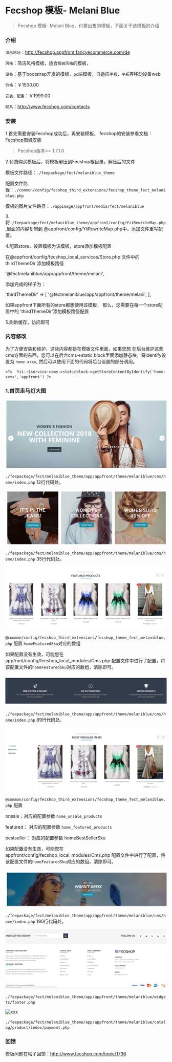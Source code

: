 Fecshop 模板- Melani Blue
================

> Fecshop 模板- Melani Blue，付费出售的模板，下面关于该模板的介绍


### 介绍

`演示地址`：http://fecshop.appfront.fancyecommerce.com/de

`风格`：简洁风格模板，适合`服装风格`的模板，


`设备`：基于bootstrap开发的模板，`pc`端模板，自适应`手机`，`平板`等移动设备web

`价格`：￥1500.00

`安装，配置`：￥1999.00

`联系`：http://www.fecshop.com/contacts

### 安装

1.首先需要安装Fecshop成功后，再安装模板，
fecshop的安装参看文档：[Fecshop商城安装](http://www.fecshop.com/doc/fecshop-guide/develop/cn-1.0/guide-fecshop-about-hand-install.html)

> Fecshop版本>= 1.7.1.0

2.付费购买模板后，将模板解压到Fecshop根目录，解压后的文件

模板文件路径：`./feepackage/fect/melaniblue_theme`

配置文件路径：`./common/config/fecshop_third_extensions/fecshop_theme_fect_melaniblue.php`

模板的图片文件路径：`./appimage/appfront/media/fect/melaniblue`

3.将`./feepackage/fect/melaniblue_theme/appfront/config/YiiRewriteMap.php`,里面的内容复制到
@appfront/config/YiiRewriteMap.php中，添加文件重写配置。

4.配置store，设置模板为该模板，store添加模板配置

在@appfront/config/fecshop_local_services/Store.php 文件中的 thirdThemeDir 添加模板路径

'@fectmelaniblue/app/appfront/theme/melani',

添加完成的样子为：

'thirdThemeDir'    => [
    '@fectmelaniblue/app/appfront/theme/melani',
],

如果appfront下面所有的store都想使用该模板，
那么，您需要在每一个store配置中的 'thirdThemeDir'添加模板路径配置

5.刷新缓存，访问即可

### 内容修改

为了方便安装和维护，这些内容都是在模板文件里面，如果您想
在后台维护这些cms方面的东西，您可以在后台cms->static block里面添加静态块，将identify设置为
`home-xxxx`, 然后可以使用下面的代码将后台设置的部分调用。

```
<?=  Yii::$service->cms->staticblock->getStoreContentByIdentify('home-xxxx','appfront') ?>
```

### 1.首页走马灯大图

![xxx](images/fee/melaniblue_1.png)

`./feepackage/fect/melaniblue_theme/app/appfront/theme/melaniblue/cms/home/index.php`
12行代码处。


![xxx](images/fee/melaniblue_2.png)

`./feepackage/fect/melaniblue_theme/app/appfront/theme/melaniblue/cms/home/index.php`
35行代码处。

![xxx](images/fee/melaniblue_3.png)

`@common/config/fecshop_third_extensions/fecshop_theme_fect_melaniblue.php`
配置
`homeFeaturedSku`对应的数组

如果配置没有生效，可能您在appfront/config/fecshop_local_modules/Cms.php
配置文件中进行了配置，将该配置文件的`homeFeaturedSku`对应的数组，清除即可。


![xxx](images/fee/melaniblue_4.png)


`./feepackage/fect/melaniblue_theme/app/appfront/theme/melaniblue/cms/home/index.php`
89行代码处。

![xxx](images/fee/melaniblue_5.png)



`@common/config/fecshop_third_extensions/fecshop_theme_fect_melaniblue.php`
配置

onsale：对应的配置参数 `home_onsale_products`

featured： 对应的配置参数 `home_featured_products`

bestseller： 对应的配置参数 homeBestSellerSku

如果配置没有生效，可能您在appfront/config/fecshop_local_modules/Cms.php
配置文件中进行了配置，将该配置文件的`homeFeaturedSku`对应的数组，清除即可。



![xxx](images/fee/melaniblue_6.png)

`./feepackage/fect/melaniblue_theme/app/appfront/theme/melaniblue/cms/home/index.php`
190行代码处。


![xxx](images/fee/melaniblue_7.png)

`./feepackage/fect/melaniblue_theme/app/appfront/theme/melaniblue/widgets/footer.php`


![xxx](images/fee/melaniblue_8.png)

`./feepackage/fect/melaniblue_theme/app/appfront/theme/melaniblue/catalog/product/index/payment.php`


###  回馈

模板问题在帖子回馈：http://www.fecshop.com/topic/1736











